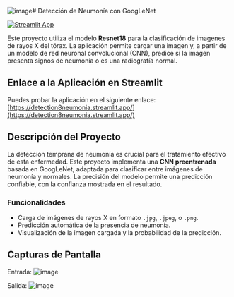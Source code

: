 ![image](https://github.com/user-attachments/assets/1b8f23c7-3c13-49c8-9bb7-9382031c877e)# Detección de Neumonía con GoogLeNet

[![Streamlit App](https://img.shields.io/badge/Streamlit-Online-orange)](https://detection8neumonia.streamlit.app/)

Este proyecto utiliza el modelo **Resnet18** para la clasificación de imagenes de rayos X del tórax. La aplicación permite cargar una imagen y, a partir de un modelo de red neuronal convolucional (CNN), predice si la imagen presenta signos de neumonía o es una radiografía normal.

## Enlace a la Aplicación en Streamlit

Puedes probar la aplicación en el siguiente enlace:  
[https://detection8neumonia.streamlit.app/](https://detection8neumonia.streamlit.app/)

## Descripción del Proyecto

La detección temprana de neumonía es crucial para el tratamiento efectivo de esta enfermedad. Este proyecto implementa una **CNN preentrenada** basada en GoogLeNet, adaptada para clasificar entre imágenes de neumonía y normales. La precisión del modelo permite una predicción confiable, con la confianza mostrada en el resultado.

### Funcionalidades

- Carga de imágenes de rayos X en formato `.jpg`, `.jpeg`, o `.png`.
- Predicción automática de la presencia de neumonía.
- Visualización de la imagen cargada y la probabilidad de la predicción.

## Capturas de Pantalla

Entrada: 
![image](https://github.com/user-attachments/assets/0b1af15e-7b44-43c4-94c3-61115d423a1e)

Salida: 
![image](https://github.com/user-attachments/assets/ebbbaeda-35d1-4c6c-a60f-f4468f8c6c22)
